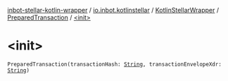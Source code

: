 [inbot-stellar-kotlin-wrapper](../../../index.md) / [io.inbot.kotlinstellar](../../index.md) / [KotlinStellarWrapper](../index.md) / [PreparedTransaction](index.md) / [&lt;init&gt;](./-init-.md)

# &lt;init&gt;

`PreparedTransaction(transactionHash: `[`String`](https://kotlinlang.org/api/latest/jvm/stdlib/kotlin/-string/index.html)`, transactionEnvelopeXdr: `[`String`](https://kotlinlang.org/api/latest/jvm/stdlib/kotlin/-string/index.html)`)`